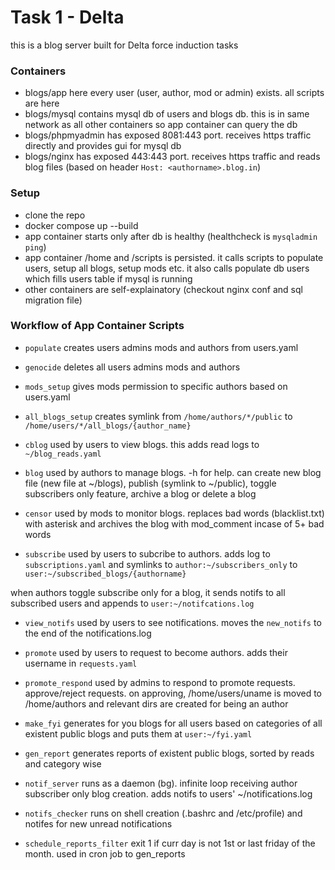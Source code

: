 # Task 1 - Delta
this is a blog server built for Delta force induction tasks

### Containers
- blogs/app
    here every user (user, author, mod or admin) exists. all scripts are here
- blogs/mysql
    contains mysql db of users and blogs db. this is in same network as all other containers so app container can query the db
- blogs/phpmyadmin
    has exposed 8081:443 port. receives https traffic directly and provides gui for mysql db
- blogs/nginx
    has exposed 443:443 port. receives https traffic and reads blog files (based on header `Host: <authorname>.blog.in`)

### Setup
- clone the repo
- docker compose up --build
- app container starts only after db is healthy (healthcheck is `mysqladmin ping`)
- app container /home and /scripts is persisted. it calls scripts to populate users, setup all blogs, setup mods etc. it also calls populate db users which fills users table if mysql is running
- other containers are self-explainatory (checkout nginx conf and sql migration file)

### Workflow of App Container Scripts

- `populate` creates users admins mods and authors from users.yaml
- `genocide` deletes all users admins mods and authors
- `mods_setup` gives mods permission to specific authors based on users.yaml
- `all_blogs_setup` creates symlink from `/home/authors/*/public` to `/home/users/*/all_blogs/{author_name}`

- `cblog` used by users to view blogs. this adds read logs to `~/blog_reads.yaml`
- `blog` used by authors to manage blogs. -h for help. can create new blog file (new file at ~/blogs), publish (symlink to ~/public), toggle subscribers only feature, archive a blog or delete a blog
- `censor` used by mods to monitor blogs. replaces bad words (blacklist.txt) with asterisk and archives the blog with mod_comment incase of 5+ bad words
- `subscribe` used by users to subcribe to authors. adds log to `subscriptions.yaml` and symlinks to `author:~/subscribers_only` to `user:~/subscribed_blogs/{authorname}`

when authors toggle subscribe only for a blog, it sends notifs to all subscribed users and appends to `user:~/notifcations.log`

- `view_notifs` used by users to see notifications. moves the `new_notifs` to the end of the notifications.log

- `promote` used by users to request to become authors. adds their username in `requests.yaml`
- `promote_respond` used by admins to respond to promote requests. approve/reject requests. on approving, /home/users/uname is moved to /home/authors and relevant dirs are created for being an author

- `make_fyi` generates for you blogs for all users based on categories of all existent public blogs and puts them at `user:~/fyi.yaml`

- `gen_report` generates reports of existent public blogs, sorted by reads and category wise

- `notif_server` runs as a daemon (bg). infinite loop receiving author subscriber only blog creation. adds notifs to users' ~/notifications.log

- `notifs_checker` runs on shell creation (.bashrc and /etc/profile) and notifes for new unread notifications

- `schedule_reports_filter` exit 1 if curr day is not 1st or last friday of the month. used in cron job to gen_reports

